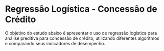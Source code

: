 # Regressão Logística - Concessão de Crédito
O objetivo do estudo abaixo é apresentar o uso de regressão logística para análise preditiva para concessão de crédito, utilizando diferentes algoritmos e comparando seus indicadores de desempenho.
